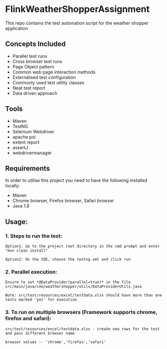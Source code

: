 # FlinkWeatherShopperAssignment
This repo contains the test automation script for the weather shopper application

## Concepts Included

* Parallel test runs
* Cross browser test runs
* Page Object pattern
* Common web page interaction methods
* Externalised test configuration
* Commonly used test utility classes
* Neat test report
* Data driven approach

## Tools

* Maven
* TestNG
* Selenium Webdriver
* apache poi
* extent report
* assertJ
* webdrivermanager

## Requirements

In order to utilise this project you need to have the following installed locally:

* Maven
* Chrome browser, Firefox browser, Safari browser
* Java 1.8

## Usage:
### 1. Steps to run the test:
    Option1: Go to the project root directory in the cmd prompt and enter "mvn clean install"
    
    Option2: On the IDE, choose the testng.xml and click run

### 2. Parallel execution:
    Ensure to set *@DataProvider(parallel=true)* in the file src/main/java/com/weathershopper/utils/DataProviderUtils.java
    
    Note: src/test/resources/excel/testdata.xlsx should have more than one tests marked 'yes' for execution

### 3. To run on multiple browsers (Framework supports chrome, firefox and safari):
    src/test/resources/excel/testdata.xlsx - create new rows for the test and pass different browser name
    
    browser values -- 'chrome','firefox','safari'
